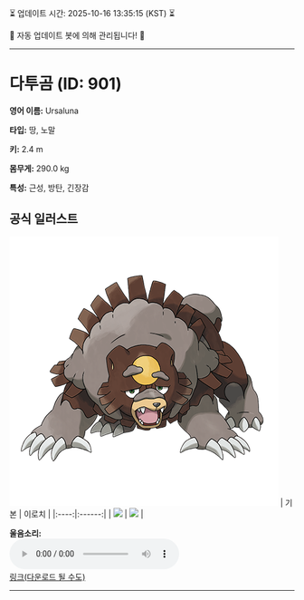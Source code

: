 
⏳ 업데이트 시간: 2025-10-16 13:35:15 (KST) ⏳

🤖 자동 업데이트 봇에 의해 관리됩니다! 🤖

---

# 다투곰 (ID: 901)
**영어 이름:** Ursaluna

**타입:** 땅, 노말

**키:** 2.4 m

**몸무게:** 290.0 kg

**특성:** 근성, 방탄, 긴장감

## 공식 일러스트
![](https://raw.githubusercontent.com/PokeAPI/sprites/master/sprites/pokemon/other/official-artwork/901.png)
| 기본 | 이로치 |
|:----:|:------:|
| <img src="http://play.pokemonshowdown.com/sprites/ani/ursaluna.gif" width="200"> | <img src="http://play.pokemonshowdown.com/sprites/ani-shiny/ursaluna.gif" width="200"> |

**울음소리:**<br><audio controls src="https://raw.githubusercontent.com/PokeAPI/cries/main/cries/pokemon/latest/901.ogg"></audio><br> [링크(다운로드 될 수도)](https://raw.githubusercontent.com/PokeAPI/cries/main/cries/pokemon/latest/901.ogg)


---

